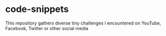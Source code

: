 # code-snippets
This repository gathers diverse tiny challenges I encountered on YouTube, Facebook, Twitter or other social media

